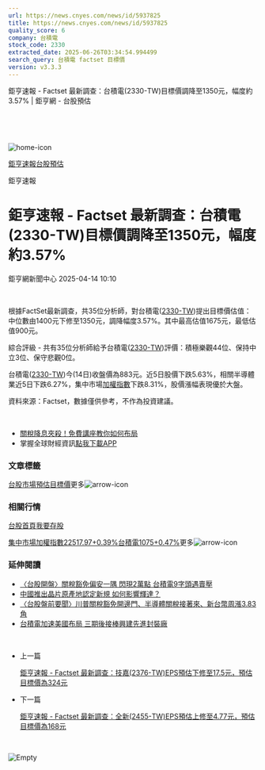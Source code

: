 ```yaml
---
url: https://news.cnyes.com/news/id/5937825
title: https://news.cnyes.com/news/id/5937825
quality_score: 6
company: 台積電
stock_code: 2330
extracted_date: 2025-06-26T03:34:54.994499
search_query: 台積電 factset 目標價
version: v3.3.3
---
```


鉅亨速報 - Factset 最新調查：台積電(2330-TW)目標價調降至1350元，幅度約3.57% | 鉅亨網 - 台股預估

‌

‌

![home-icon](/assets/icons/breadCrumb/symbol-icon-home.svg)

[鉅亨速報](/news/cat/anue_live)[台股預估](/news/cat/tw_forecast)

鉅亨速報

# 鉅亨速報 - Factset 最新調查：台積電(2330-TW)目標價調降至1350元，幅度約3.57%

鉅亨網新聞中心 2025-04-14 10:10

‌

根據FactSet最新調查，共35位分析師，對台積電([2330-TW](https://www.cnyes.com/twstock/2330))提出目標價估值：中位數由1400元下修至1350元，調降幅度3.57%。其中最高估值1675元，最低估值900元。

綜合評級 - 共有35位分析師給予台積電([2330-TW](https://www.cnyes.com/twstock/2330))評價：積極樂觀44位、保持中立3位、保守悲觀0位。

台積電([2330-TW](https://www.cnyes.com/twstock/2330))今(14日)收盤價為883元。近5日股價下跌5.63%，相關半導體業近5日下跌6.27%，集中市場[加權指數](https://invest.cnyes.com/index/TWS/TSE01)下跌8.31%，股價漲幅表現優於大盤。

資料來源：Factset，數據僅供參考，不作為投資建議。

‌

* [關稅降息夾殺！免費講座教你如何布局](https://www.rsc.com.tw/Cnyes_RSC/SeminarBooking2025InvestmentOutlook.aspx?utm_source=anue&utm_medium=usstocks_end)
* 掌握全球財經資訊[點我下載APP](http://www.cnyes.com/app/?utm_source=mweb&utm_medium=HamMenuBanner&utm_campaign=fixed&utm_content=entr)

### 文章標籤

[台股](https://news.cnyes.com/tag/台股 "台股")[市場預估](https://news.cnyes.com/tag/市場預估 "市場預估")[目標價](https://news.cnyes.com/tag/目標價 "目標價")更多![arrow-icon](/assets/icons/arrows/arrow-down.svg)

### 相關行情

[台股首頁](https://www.cnyes.com/twstock)[我要存股](https://supr.link/8OHaU)

[集中市場加權指數22517.97+0.39%](https://invest.cnyes.com/index/TWS/TSE01)[台積電1075+0.47%](https://www.cnyes.com/twstock/2330)更多![arrow-icon](/assets/icons/arrows/arrow-down.svg)

### 延伸閱讀

* [〈台股開盤〉關稅豁免偏安一隅 閃現2萬點 台積電9字頭遇賣壓](/news/id/5937747)
* [中國推出晶片原產地認定新規 如何影響輝達？](/news/id/5936999)
* [〈台股盤前要聞〉川普關稅豁免開邊門、半導體關稅接著來、新台幣周漲3.83角](/news/id/5937233)
* [台積電加速美國布局 三期後接棒興建先進封裝廠](/news/id/5937169)

‌

* 上一篇

  [鉅亨速報 - Factset 最新調查：技嘉(2376-TW)EPS預估下修至17.5元，預估目標價為324元](/news/id/5937968)
* 下一篇

  [鉅亨速報 - Factset 最新調查：全新(2455-TW)EPS預估上修至4.77元，預估目標價為168元](/news/id/5937008)

‌

![Empty](/assets/icons/skeleton/empty-image.svg)

‌